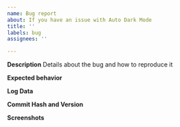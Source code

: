```yaml
---
name: Bug report
about: If you have an issue with Auto Dark Mode
title: ''
labels: bug
assignees: ''

---
```


<!-- 
IF YOU ARE ON A BETA BRANCH: 
Make sure you have the latest version before opening an issue! 
Open the App and click on "Check for Updates" on the Settings page!
-->

**Description**
Details about the bug and how to reproduce it
<!-- Give a concise description of what steps/clicks/modifications you made from the beginning, until the issue occurs -->

**Expected behavior**
<!-- Describe what you see. How does that differ from what you expect? -->

**Log Data**
<!-- 
Attach the service.log file
Attach the config.yaml file
They can be found in %AppData%\AutoDarkMode
 -->

**Commit Hash and Version**
<!-- Go to the About Page and copy the version info -->

**Screenshots**
<!-- If applicable, add screenshots to help explain your problem. -->
